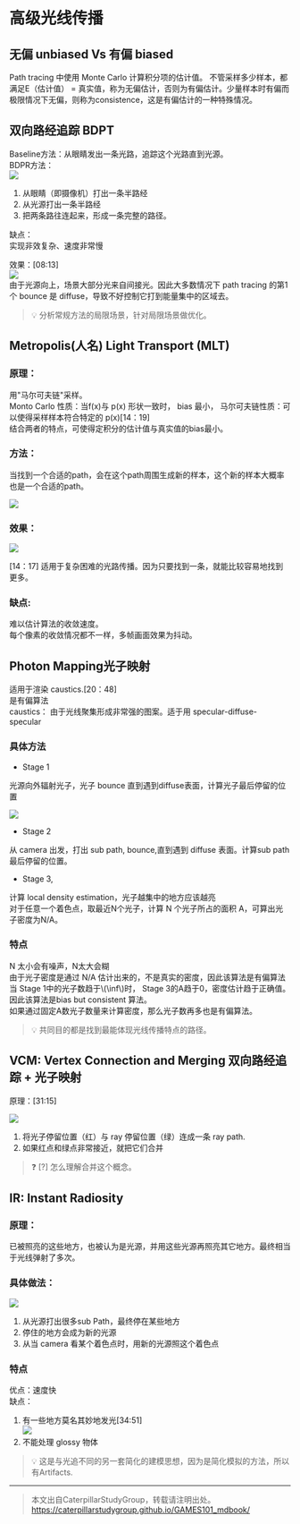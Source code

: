 # 高级光线传播

## 无偏 unbiased Vs 有偏 biased

Path tracing 中使用 Monte Carlo 计算积分项的估计值。
不管采样多少样本，都满足E（估计值） = 真实值，称为无偏估计，否则为有偏估计。少量样本时有偏而极限情况下无偏，则称为consistence，这是有偏估计的一种特殊情况。

## 双向路经追踪 BDPT

Baseline方法：从眼睛发出一条光路，追踪这个光路直到光源。  
BDPR方法：  
![](../assets/155.PNG)  
1. 从眼睛（即摄像机）打出一条半路经
2. 从光源打出一条半路经
3. 把两条路往连起来，形成一条完整的路径。   

缺点：  
实现非效复杂、速度非常慢

效果：[08:13]  
![](../assets/156.PNG)  
由于光源向上，场景大部分光来自间接光。因此大多数情况下 path tracing 的第1个 bounce 是 diffuse，导致不好控制它打到能量集中的区域去。

> &#x1F4A1; 分析常规方法的局限场景，针对局限场景做优化。  

## Metropolis(人名) Light Transport (MLT)

### 原理：

用"马尔可夫链"采样。  
Monto Carlo 性质：当f(x)与 p(x) 形状一致时， bias 最小，
马尔可夫链性质：可以使得采样样本符合特定的 p(x)[14：19]  
结合两者的特点，可使得定积分的估计值与真实值的bias最小。  

### 方法：

当找到一个合适的path，会在这个path周围生成新的样本，这个新的样本大概率也是一个合适的path。  

![](../assets/157.PNG)  

### 效果： 

![](../assets/158.PNG)  

[14：17] 适用于复杂困难的光路传播。因为只要找到一条，就能比较容易地找到更多。      

### 缺点:  

难以估计算法的收敛速度。  
每个像素的收敛情况都不一样，多帧画面效果为抖动。  

## Photon Mapping光子映射

适用于渲染 caustics.[20：48]  
是有偏算法  
caustics： 由于光线聚集形成非常强的图案。适于用 specular-diffuse-specular­

### 具体方法

- Stage 1

光源向外辐射光子，光子 bounce 直到遇到diffuse表面，计算光子最后停留的位置

![](../assets/159.PNG)  

- Stage 2

从 camera 出发，打出 sub path, bounce,直到遇­到 diffuse 表面。计算sub path最后停留的位置。  

- Stage 3,

计算 local density estimation，光子越集中的地方应该越亮  
对于任意一个着色点，取最近N个光子，计算 N 个光子所占的面积 A，可算出光子密度为­N/A。  

### 特点

N 太小会有噪声，N太大会糊  
由于光子密度是通过 N/A 估计出来的，不是真实的密度，因此该算法是有偏算法  
当 Stage 1中的光子数趋于\\(\inf\\)时， Stage 3的A趋于0，密度估计趋于正确值。因此该算法是bias but consistent 算法。  
如果通过固定A数光子数量来计算密度，那么光子数再多也是有偏算法。  

> &#x1F4A1; 共同目的都是找到最能体现光线传播特点的路径。  

## VCM: Vertex Connection and Merging 双向路经追踪 + 光子映射

原理：[31:15]  

![](../assets/160.PNG)  

1. 将光子停留位置（红）与 ray 停留位置（绿）连成一条 ray path.
2. 如果红点和绿点非常接近，就把它们合并

> &#x2753; [?] 怎么理解合并这个概念。

## IR: Instant Radiosity

### 原理：

已被照亮的这些地方，也被认为是光源，并用这些光源再照亮其它地方。最终相当于光线弹射了多次。  

### 具体做法：  

![](../assets/161.PNG)  

1. 从光源打出很多sub Path，最终停在某些地方
2. 停住的地方会成为新的光源
3. 从当 camera 看某个着色点时，用新的光源照这­个着色点

### 特点

优点：速度快  
缺点：  
1. 有一些地方莫名其妙地发光[34:51]  
![](../assets/162.PNG)  
2. 不能处理 glossy 物体

> &#x1F4A1; 这是与光追不同的另一套简化的建模思想，因为是简化模拟的方法，所以有Artifacts.  

------------------------------

> 本文出自CaterpillarStudyGroup，转载请注明出处。  
> https://caterpillarstudygroup.github.io/GAMES101_mdbook/